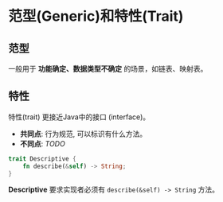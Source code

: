 # 范型(Generic)和特性(Trait)

## 范型
一般用于 __功能确定、数据类型不确定__ 的场景，如链表、映射表。

## 特性
特性(trait) 更接近Java中的接口 (interface)。
- **共同点**: 行为规范, 可以标识有什么方法。
- **不同点**: _TODO_

```rust
trait Descriptive {
	fn describe(&self) -> String;
}
```
__Descriptive__ 要求实现者必须有 `describe(&self) -> String` 方法。
